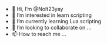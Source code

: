 - 👋 Hi, I’m @Nolt23yay
- 👀 I’m interested in learn scripting
- 🌱 I’m currently learning Lua scripting
- 💞️ I’m looking to collaborate on ...
- 📫 How to reach me ...

<!---
Nolt23yay/Nolt23yay is a ✨ special ✨ repository because its `README.md` (this file) appears on your GitHub profile.
You can click the Preview link to take a look at your changes.
--->
